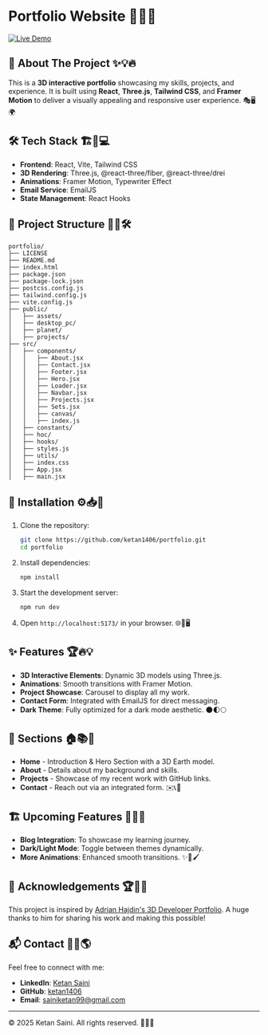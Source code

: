 # Portfolio Website 🎨🚀🌟

[![Live Demo](https://img.shields.io/badge/Live%20Demo-React-blue?style=for-the-badge&logo=react)](https://ketan-saini-portfolio.vercel.app/)

## 🚀 About The Project ✨💡🔥
This is a **3D interactive portfolio** showcasing my skills, projects, and experience. It is built using **React**, **Three.js**, **Tailwind CSS**, and **Framer Motion** to deliver a visually appealing and responsive user experience. 🎭🖥️🌍

## 🛠️ Tech Stack 🏗️🔧💻

- **Frontend**: React, Vite, Tailwind CSS
- **3D Rendering**: Three.js, @react-three/fiber, @react-three/drei
- **Animations**: Framer Motion, Typewriter Effect
- **Email Service**: EmailJS
- **State Management**: React Hooks

## 📂 Project Structure 📁📜🛠️

```
portfolio/
├── LICENSE
├── README.md
├── index.html
├── package.json
├── package-lock.json
├── postcss.config.js
├── tailwind.config.js
├── vite.config.js
├── public/
│   ├── assets/
│   ├── desktop_pc/
│   ├── planet/
│   ├── projects/
├── src/
│   ├── components/
│   │   ├── About.jsx
│   │   ├── Contact.jsx
│   │   ├── Footer.jsx
│   │   ├── Hero.jsx
│   │   ├── Loader.jsx
│   │   ├── Navbar.jsx
│   │   ├── Projects.jsx
│   │   ├── Sets.jsx
│   │   ├── canvas/
│   │   ├── index.js
│   ├── constants/
│   ├── hoc/
│   ├── hooks/
│   ├── styles.js
│   ├── utils/
│   ├── index.css
│   ├── App.jsx
│   ├── main.jsx
```

## 🔧 Installation ⚙️📥💾

1. Clone the repository:
   ```bash
   git clone https://github.com/ketan1406/portfolio.git
   cd portfolio
   ```

2. Install dependencies:
   ```bash
   npm install
   ```

3. Start the development server:
   ```bash
   npm run dev
   ```

4. Open `http://localhost:5173/` in your browser. 🌐🚀🖥️

## ✨ Features 🏆🔥💡

- **3D Interactive Elements**: Dynamic 3D models using Three.js.
- **Animations**: Smooth transitions with Framer Motion.
- **Project Showcase**: Carousel to display all my work.
- **Contact Form**: Integrated with EmailJS for direct messaging.
- **Dark Theme**: Fully optimized for a dark mode aesthetic. 🌑🌓🌕

## 📌 Sections 🏠📚🔗

- **Home** - Introduction & Hero Section with a 3D Earth model.
- **About** - Details about my background and skills.
- **Projects** - Showcase of my recent work with GitHub links.
- **Contact** - Reach out via an integrated form. ✉️📞💬

## 🏗️ Upcoming Features 📅🔮💭

- **Blog Integration**: To showcase my learning journey.
- **Dark/Light Mode**: Toggle between themes dynamically.
- **More Animations**: Enhanced smooth transitions. ✨🎥🖌️

## 🔗 Acknowledgements 🏆🙏✨
This project is inspired by [Adrian Hajdin's 3D Developer Portfolio](https://github.com/adrianhajdin/project_3D_developer_portfolio/tree/main). A huge thanks to him for sharing his work and making this possible!

## 📬 Contact 📩📞🌎

Feel free to connect with me:

- **LinkedIn**: [Ketan Saini](https://www.linkedin.com/in/ketan-saini-245861211/)
- **GitHub**: [ketan1406](https://github.com/ketan1406)
- **Email**: [sainiketan99@gmail.com](mailto:sainiketan99@gmail.com)

---

© 2025 Ketan Saini. All rights reserved. 🔐📝✅

